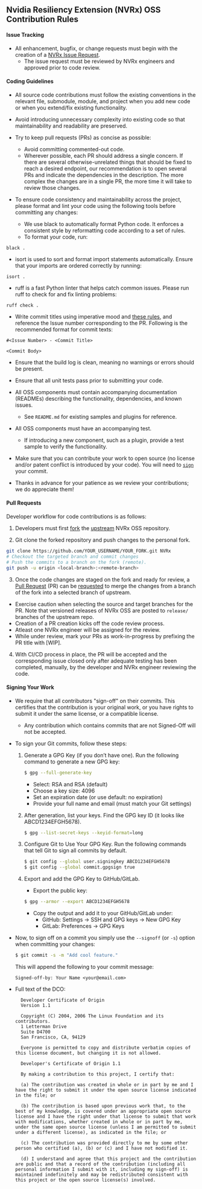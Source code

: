 
## Nvidia Resiliency Extension (NVRx) OSS Contribution Rules

#### Issue Tracking

* All enhancement, bugfix, or change requests must begin with the creation of a [NVRx Issue Request](TBD).
  * The issue request must be reviewed by NVRx engineers and approved prior to code review.


#### Coding Guidelines

- All source code contributions must follow the existing conventions in the relevant file, submodule, module, and project when you add new code or when you extend/fix existing functionality.

- Avoid introducing unnecessary complexity into existing code so that maintainability and readability are preserved.

- Try to keep pull requests (PRs) as concise as possible:
  - Avoid committing commented-out code.
  - Wherever possible, each PR should address a single concern. If there are several otherwise-unrelated things that should be fixed to reach a desired endpoint, our recommendation is to open several PRs and indicate the dependencies in the description. The more complex the changes are in a single PR, the more time it will take to review those changes.

- To ensure code consistency and maintainability across the project, please format and lint your code using the following tools before committing any changes:
  - We use black to automatically format Python code. It enforces a consistent style by reformatting code according to a set of rules.
  - To format your code, run:
```
black .
```
  - isort is used to sort and format import statements automatically. Ensure that your imports are ordered correctly by running:
```
isort .
```
  - ruff is a fast Python linter that helps catch common issues. Please run ruff to check for and fix linting problems:
```
ruff check .
```

- Write commit titles using imperative mood and [these rules](https://chris.beams.io/posts/git-commit/), and reference the Issue number corresponding to the PR. Following is the recommended format for commit texts:
```
#<Issue Number> - <Commit Title>

<Commit Body>
```

- Ensure that the build log is clean, meaning no warnings or errors should be present.

- Ensure that all unit tests pass prior to submitting your code.

- All OSS components must contain accompanying documentation (READMEs) describing the functionality, dependencies, and known issues.

  - See `README.md` for existing samples and plugins for reference.

- All OSS components must have an accompanying test.

  - If introducing a new component, such as a plugin, provide a test sample to verify the functionality.

- Make sure that you can contribute your work to open source (no license and/or patent conflict is introduced by your code). You will need to [`sign`](#signing-your-work) your commit.

- Thanks in advance for your patience as we review your contributions; we do appreciate them!


#### Pull Requests
Developer workflow for code contributions is as follows:

1. Developers must first [fork](https://help.github.com/en/articles/fork-a-repo) the [upstream](TBD) NVRx OSS repository.

2. Git clone the forked repository and push changes to the personal fork.

  ```bash
git clone https://github.com/YOUR_USERNAME/YOUR_FORK.git NVRx 
# Checkout the targeted branch and commit changes
# Push the commits to a branch on the fork (remote).
git push -u origin <local-branch>:<remote-branch>
  ```

3. Once the code changes are staged on the fork and ready for review, a [Pull Request](https://help.github.com/en/articles/about-pull-requests) (PR) can be [requested](https://help.github.com/en/articles/creating-a-pull-request) to merge the changes from a branch of the fork into a selected branch of upstream.
  * Exercise caution when selecting the source and target branches for the PR.
    Note that versioned releases of NVRx OSS are posted to `release/` branches of the upstream repo.
  * Creation of a PR creation kicks off the code review process.
  * Atleast one NVRx engineer will be assigned for the review.
  * While under review, mark your PRs as work-in-progress by prefixing the PR title with [WIP].

4. With CI/CD process in place, the PR will be accepted and the corresponding issue closed only after adequate testing has been completed, manually, by the developer and NVRx engineer reviewing the code.


#### Signing Your Work

* We require that all contributors "sign-off" on their commits. This certifies that the contribution is your original work, or you have rights to submit it under the same license, or a compatible license.

  * Any contribution which contains commits that are not Signed-Off will not be accepted.
    
* To sign your Git commits, follow these steps:
  1. Generate a GPG Key (if you don’t have one). Run the following command to generate a new GPG key:
     
     ```bash
     $ gpg --full-generate-key
     ```
     * Select: RSA and RSA (default)
     * Choose a key size: 4096
     * Set an expiration date (or use default: no expiration)
     * Provide your full name and email (must match your Git settings)
  
  3. After generation, list your keys. Find the GPG key ID (it looks like ABCD1234EFGH5678).
     
     ```bash
     $ gpg --list-secret-keys --keyid-format=long
     ```
     
  5. Configure Git to Use Your GPG Key. Run the following commands that tell Git to sign all commits by default.
     
     ```bash
     $ git config --global user.signingkey ABCD1234EFGH5678
     $ git config --global commit.gpgsign true
     ```
     
  7. Export and add the GPG Key to GitHub/GitLab.
     
     * Export the public key:
     ```bash
     $ gpg --armor --export ABCD1234EFGH5678
     ```
     
     * Copy the output and add it to your GitHub/GitLab under:
       * GitHub: Settings → SSH and GPG keys → New GPG Key
       * GitLab: Preferences → GPG Keys

* Now, to sign off on a commit you simply use the `--signoff` (or `-s`) option when committing your changes:
  
  ```bash
  $ git commit -s -m "Add cool feature."
  ```
  This will append the following to your commit message:
  ```
  Signed-off-by: Your Name <your@email.com>
  ```

* Full text of the DCO:

  ```
    Developer Certificate of Origin
    Version 1.1
    
    Copyright (C) 2004, 2006 The Linux Foundation and its contributors.
    1 Letterman Drive
    Suite D4700
    San Francisco, CA, 94129
    
    Everyone is permitted to copy and distribute verbatim copies of this license document, but changing it is not allowed.
  ```

  ```
    Developer's Certificate of Origin 1.1
    
    By making a contribution to this project, I certify that:
    
    (a) The contribution was created in whole or in part by me and I have the right to submit it under the open source license indicated in the file; or
    
    (b) The contribution is based upon previous work that, to the best of my knowledge, is covered under an appropriate open source license and I have the right under that license to submit that work with modifications, whether created in whole or in part by me, under the same open source license (unless I am permitted to submit under a different license), as indicated in the file; or
    
    (c) The contribution was provided directly to me by some other person who certified (a), (b) or (c) and I have not modified it.
    
    (d) I understand and agree that this project and the contribution are public and that a record of the contribution (including all personal information I submit with it, including my sign-off) is maintained indefinitely and may be redistributed consistent with this project or the open source license(s) involved.
  ```
